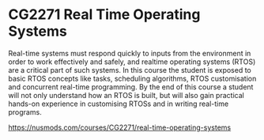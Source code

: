 # CG2271 Real Time Operating Systems

Real-time systems must respond quickly to inputs from the environment in order to work effectively and safely, and realtime operating systems (RTOS) are a critical part of such systems. In this course the student is exposed to basic RTOS concepts like tasks, scheduling algorithms, RTOS customisation and concurrent real-time programming. By the end of this course a student will not only understand how an RTOS is built, but will also gain practical hands-on experience in customising RTOSs and in writing real-time programs.

https://nusmods.com/courses/CG2271/real-time-operating-systems